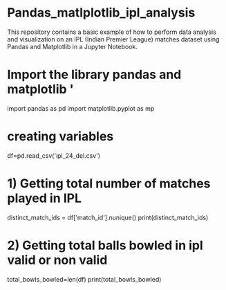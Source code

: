 # Pandas_matlplotlib_ipl_analysis
This repository contains a basic example of how to perform data analysis and visualization on an IPL (Indian Premier League) matches dataset using Pandas and Matplotlib in a Jupyter Notebook.
# Import the library pandas and matplotlib '
import pandas as pd
import matplotlib.pyplot as mp

# creating variables 

df=pd.read_csv('ipl_24_del.csv')

# 1) Getting total number of matches played in IPL 
distinct_match_ids = df['match_id'].nunique()
print(distinct_match_ids)

# 2)  Getting total balls bowled in ipl valid or non valid 
total_bowls_bowled=len(df)
print(total_bowls_bowled)
